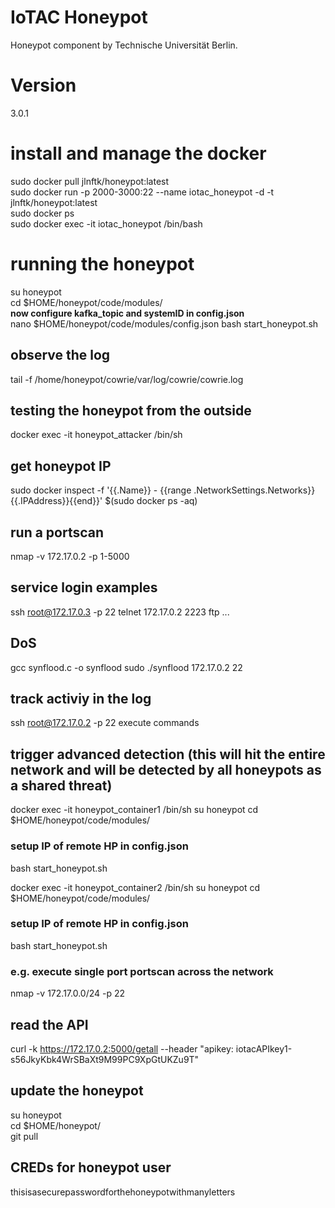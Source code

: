 # IoTAC Honeypot
Honeypot component by Technische Universität Berlin.

# Version
3.0.1

# install and manage the docker
sudo docker pull jlnftk/honeypot:latest \
sudo docker run -p 2000-3000:22 --name iotac_honeypot -d -t jlnftk/honeypot:latest \
sudo docker ps \
sudo docker exec -it iotac_honeypot /bin/bash 

# running the honeypot
su honeypot \
cd $HOME/honeypot/code/modules/ \
**now configure kafka_topic and systemID in config.json**\
nano $HOME/honeypot/code/modules/config.json
bash start_honeypot.sh 

## observe the log
tail -f /home/honeypot/cowrie/var/log/cowrie/cowrie.log




## testing the honeypot from the outside
docker exec -it honeypot_attacker /bin/sh

## get honeypot IP
sudo docker inspect -f '{{.Name}} - {{range .NetworkSettings.Networks}}{{.IPAddress}}{{end}}' $(sudo docker ps -aq)

## run a portscan
nmap -v 172.17.0.2 -p 1-5000

## service login examples
ssh root@172.17.0.3 -p 22 
telnet 172.17.0.2 2223
ftp ...

## DoS
gcc synflood.c -o synflood
sudo ./synflood 172.17.0.2 22

## track activiy in the log
ssh root@172.17.0.2 -p 22 
execute commands

## trigger advanced detection (this will hit the entire network and will be detected by all honeypots as a shared threat)
docker exec -it honeypot_container1 /bin/sh
su honeypot
cd $HOME/honeypot/code/modules/

### setup IP of remote HP in config.json
bash start_honeypot.sh 

docker exec -it honeypot_container2 /bin/sh
su honeypot
cd $HOME/honeypot/code/modules/
### setup IP of remote HP in config.json
bash start_honeypot.sh 

### e.g. execute single port portscan across the network
nmap -v 172.17.0.0/24 -p 22


## read the API
curl -k https://172.17.0.2:5000/getall --header "apikey: iotacAPIkey1-s56JkyKbk4WrSBaXt9M99PC9XpGtUKZu9T"

## update the honeypot
su honeypot \
cd $HOME/honeypot/ \
git pull

## CREDs for honeypot user
thisisasecurepasswordforthehoneypotwithmanyletters

